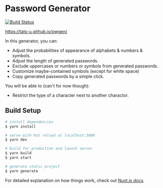 # Password Generator

[![Build Status](https://travis-ci.com/tats-u/pwgen.svg?branch=master)](https://travis-ci.com/tats-u/pwgen)

https://tats-u.github.io/pwgen/

In this generator, you can:

- Adjust the probabilities of appearance of alphabets & numbers & symbols.
- Adjust the length of generated passwords.
- Exclude uppercases or numbers or symbols from generated passwords.
- Customize maybe-contained symbols (except for white space)
- Copy generated passwords by a simple click.

You will be able to (can't for now though):

- Restrict the type of a character next to another charactor.

## Build Setup

``` bash
# install dependencies
$ yarn install

# serve with hot reload at localhost:3000
$ yarn dev

# build for production and launch server
$ yarn build
$ yarn start

# generate static project
$ yarn generate
```

For detailed explanation on how things work, check out [Nuxt.js docs](https://nuxtjs.org).
